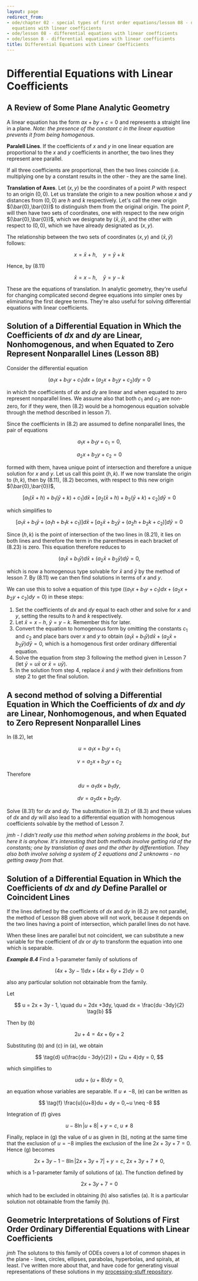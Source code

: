 ```yaml
---
layout: page
redirect_from:
- ode/chapter 02 - special types of first order equations/lesson 08 - differential
  equations with linear coefficients
- ode/lesson 08 - differential equations with linear coefficients
- ode/lesson 8 - differential equations with linear coefficients
title: Differential Equations with Linear Coefficients
---
```


# Differential Equations with Linear Coefficients

## A Review of Some Plane Analytic Geometry

A linear equation has the form $ax + by + c = 0$ and represents a straight line in a plane. *Note: the presence of the constant* $c$ *in the linear equation prevents it from being homogenous*.

**Paralell Lines**. If the coefficients of $x$ and $y$ in one linear equation are proportional to the $x$ and $y$ coefficients in anorther, the two lines they represent aree parallel.

If all three coefficients are proportional, then the two lines coincide (i.e. multiplying one by a constant results in the other - they are the same line).

**Translation of Axes**. Let $(x,y)$ be the coordinates of a point $P$ with respect to an origin $(0,0$). Let us translate the origin to a new position whose $x$ and $y$ distances from $(0,0)$ are $h$ and $k$ respectively. Let's call the new origin $(\bar{0},\bar{0})$ to distinguish them from the original origin. The point $P$, will then have two sets of coordinates, one with respect to the new origin $(\bar{0},\bar{0})$, which we designate by $(\bar{x},\bar{y})$, and the other with respect to $(0,0)$, which we have already designated as $(x,y)$.

The relationship between the two sets of coordinates $(x,y)$ and $(\bar{x},\bar{y})$ follows:

$$ x = \bar{x} + h,\quad y=\bar{y} + k \tag{8.11} $$

Hence, by (8.11)

$$ \bar{x} = x - h,\quad \bar{y} = y - k \tag{8.12} $$

These are the equations of translation. In analytic geometry, they're useful for changing complicated second degree equations into simpler ones by eliminating the first degree terms. They're also useful for solving differential equations with linear coefficients.

## Solution of a Differential Equation in Which the Coefficients of $dx$ and $dy$ are Linear, Nonhomogenous, and when Equated to Zero Represent Nonparallel Lines (Lesson 8B)

Consider the differential equation

$$ (a_1x + b_1y + c_1)dx + (a_2x + b_2y + c_2)dy = 0 \tag{8.2} $$

in which the coefficients of $dx$ and $dy$ are linear and when equated to zero represent nonparallel lines. We assume also that both $c_1$ and $c_2$ are non-zero, for if they were, then (8.2) would be a homogenous equation solvable through the method described in lesson 7).

Since the coefficients in (8.2) are assumed to define nonparallel lines, the pair of equations

$$ a_1x + b_1y + c_1 = 0, \tag{8.21} $$

$$ a_2x + b_2y + c_2 = 0 $$

formed with them, havea unique point of intersection and therefore a unique solution for $x$ and $y$. Let us call this point $(h,k)$. If we now translate the origin to $(h,k)$, then by (8.11), (8.2) becomes, with respect to this new origin $(\bar{0},\bar{0})$,

$$ [a_1(\bar{x} + h) + b_1(\bar{y} + k) + c_1]d\bar{x} + [a_2(\bar{x} + h) + b_2(\bar{y} + k) + c_2]d\bar{y} = 0 \tag{8.23} $$

which simplifies to

$$ [a_1\bar{x} + b_1\bar{y} + (a_1h + b_1k + c_1)]d\bar{x} + [a_2\bar{x} + b_2\bar{y} + (a_2h + b_2k + c_2)]d\bar{y} = 0 \tag{8.23} $$

Since $(h,k)$ is the point of intersection of the two lines in (8.21), it lies on both lines and therefore the term in the parentheses in each bracket of (8.23) is zero. This equation therefore reduces to 

$$ (a_1\bar{x} + b_1\bar{y})d\bar{x} + (a_2\bar{x} + b_2\bar{y})d\bar{y} = 0, \tag{8.24} $$

which is now a homogenous type solvable for $\bar{x}$ and $\bar{y}$ by the method of lesson 7. By (8.11) we can then find solutions in terms of $x$ and $y$.

We can use this to solve a equation of this type $((a_1x + b_1y + c_1)dx + (a_2x + b_2y + c_2)dy = 0)$ in these steps:

1. Set the coefficients of $dx$ and $dy$ equal to each other and solve for $x$ and $y$, setting the results to $h$ and $k$ respectively.
2. Let $\bar{x} = x - h,~\bar{y} = y - k$. Remember this for later.
3. Convert the equation to homogenous form by omitting the constants $c_1$ and $c_2$ and place bars over $x$ and $y$ to obtain $(a_1\bar{x} + b_1\bar{y})d\bar{x} + (a_2\bar{x} + b_2\bar{y})d\bar{y} = 0$, which is a homogenous first order ordinary differential equation.
4. Solve the equation from step 3 following the method given in Lesson 7 (let $\bar{y} = u\bar{x}$ or $\bar{x} = u\bar{y}$).
5. In the solution from step 4, replace $\bar{x}$ and $\bar{y}$ with their definitions from step 2 to get the final solution.

## A second method of solving a Differential Equation in Which the Coefficients of $dx$ and $dy$ are Linear, Nonhomogenous, and when Equated to Zero Represent Nonparallel Lines

In (8.2), let

$$ u = a_1x + b_1y + c_1 \tag{8.3} $$

$$ v = a_2x + b_2y + c_2 $$

Therefore

$$ du = a_1dx + b_1dy, \tag{8.31} $$

$$ dv = a_2dx + b_2dy. $$

Solve (8.31) for $dx$ and $dy$. The substitution in (8.2) of (8.3) and these values of $dx$ and $dy$ will also lead to a differential equation with homogenous coefficients solvable by the method of Lesson 7.

*jmh - I didn't really use this method when solving problems in the book, but here it is anyhow. It's interesting that both methods involve getting rid of the constants; one by translation of axes and the other by differentiation. They also both involve solving a system of 2 equations and 2 unknowns - no getting away from that.*

## Solution of a Differential Equation in Which the Coefficients of $dx$ and $dy$ Define Parallel or Coincident Lines
If the lines defined by the coefficients of $dx$ and $dy$ in (8.2) are not parallel, the method of Lesson 8B given above will not work, because it depends on the two lines having a point of intersection, which parallel lines do not have.

When these lines are parallel but not coincident, we can substitute a new variable for the coefficient of $dx$ or $dy$ to transform the equation into one which is separable.

***Example 8.4***
Find a 1-parameter family of solutions of

$$ (4x +3y -1)dx + (4x + 6y +2)dy = 0 \tag{a} $$

also any particular solution not obtainable from the family.

Let

$$ u = 2x + 3y - 1, \quad du = 2dx +3dy, \quad dx = \frac{du -3dy}{2} \tag{b} $$

Then by (b)

$$ \tag{c} 2u + 4 = 4x +6y + 2 $$

Substituting (b) and (c) in (a), we obtain

$$ \tag{d} u(\frac{du - 3dy}{2}) + (2u + 4)dy = 0, $$

which simplifies to

$$ \tag{e} udu + (u+8)dy = 0, $$

an equation whose variables are separable. If $u \neq -8$, (e) can be written as

$$ \tag{f} \frac{u}{u+8}du + dy = 0,~u \neq -8 $$

Integration of (f) gives

$$ \tag{g} u - 8\ln{|u+8|}+y=c,~u \neq 8 $$

Finally, replace in (g) the value of $u$ as given in (b), noting at the same time that the exclusion of $u=-8$ implies the exclusion of the line $2x+3y+7=0$. Hence (g) becomes

$$ \tag{h} 2x +3y -1 -8\ln{|2x+3y+7|}+y=c,~2x+3y+7\neq0, $$

which is a 1-parameter family of solutions of (a). The function defined by

$$ \tag{i} 2x + 3y + 7 = 0 $$

which had to be excluded in obtaining (h) also satisfies (a). It is a particular solution not obtainable from the family (h).

## Geometric Interpretations of Solutions of First Order Ordinary Differential Equations with Linear Coefficients
*jmh*
The solutons to this family of ODEs covers a lot of common shapes in the plane - lines, circles, ellipses, parabolas, hyperbolas, and spirals, at least. I've written more about that, and have code for generating visual representations of these solutions in my [processing-stuff repository](https://github.com/jhobbs/processing-stuff/blob/master/notes.md).
